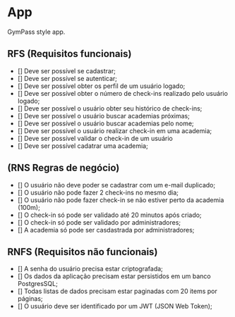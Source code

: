 # App

GymPass style app.

## RFS (Requisitos funcionais)

- [] Deve ser possível se cadastrar;
- [] Deve ser possível se autenticar;
- [] Deve ser possível obter os perfil de um usuário logado;
- [] Deve ser possível obter o número de check-ins realizado pelo usuário logado;
- [] Deve ser possível o usuário obter seu histórico de check-ins;
- [] Deve ser possível o usuário buscar academias próximas;
- [] Deve ser possível o usuário buscar academias pelo nome;
- [] Deve ser possível o usuário realizar check-in em uma academia;
- [] Deve ser possível validar o check-in de um usuário
- [] Deve ser possível cadatrar uma academia;

## (RNS Regras de negócio)

- [] O usuário não deve poder se cadastrar com um e-mail duplicado; 
- [] O usuário não pode fazer 2 check-ins no mesmo dia;
- [] O usuário não pode fazer check-in se não estiver perto da academia (100m);
- [] O check-in só pode ser validado até 20 minutos após criado;
- [] O check-in só pode ser validado por administradores;
- [] A academia só pode ser casdastrada por administradores;

## RNFS (Requisitos não funcionais)

- [] A senha do usuário precisa estar criptografada;
- [] Os dados da aplicação precisam estar persistidos em um banco PostgresSQL;
- [] Todas listas de dados precisam estar paginadas com 20 items por páginas;
- [] O usuário deve ser identificado por um JWT (JSON Web Token);